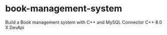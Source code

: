 # book-management-system

Build a Book management system with C++ and MySQL Connector C++ 8.0 X DevApi
